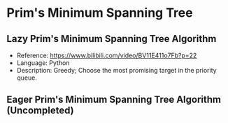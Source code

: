 # Prim's Minimum Spanning Tree

## Lazy Prim's Minimum Spanning Tree Algorithm

* Reference: <https://www.bilibili.com/video/BV11E411o7Fb?p=22>
* Language: Python
* Description: Greedy; Choose the most promising target in the priority queue.

## Eager Prim's Minimum Spanning Tree Algorithm (Uncompleted)
